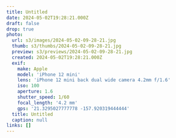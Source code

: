 ```yaml
---
title: Untitled
date: 2024-05-02T19:28:21.000Z
draft: false
drop: true
photo:
  url: s3/images/2024-05-02-09-28-21.jpg
  thumb: s3/thumbs/2024-05-02-09-28-21.jpg
  preview: s3/previews/2024-05-02-09-28-21.jpg
  created: 2024-05-02T19:28:21.000Z
  exif:
    make: Apple
    model: 'iPhone 12 mini'
    lens: 'iPhone 12 mini back dual wide camera 4.2mm f/1.6'
    iso: 100
    aperture: 1.6
    shutter_speed: 1/60
    focal_length: '4.2 mm'
    gps: '21.3295027777778 -157.920319444444'
  title: Untitled
  caption: null
links: []
---
```

